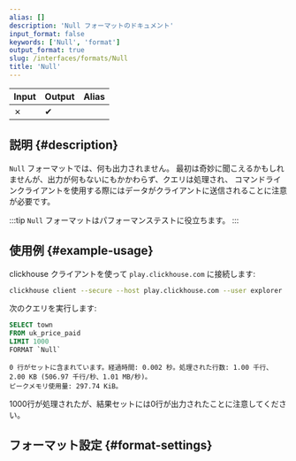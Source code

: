 ```yaml
---
alias: []
description: 'Null フォーマットのドキュメント'
input_format: false
keywords: ['Null', 'format']
output_format: true
slug: /interfaces/formats/Null
title: 'Null'
---
```


| Input | Output | Alias |
|-------|--------|-------|
| ✗     | ✔      |       |

## 説明 {#description}

`Null` フォーマットでは、何も出力されません。 
最初は奇妙に聞こえるかもしれませんが、出力が何もないにもかかわらず、クエリは処理され、 
コマンドラインクライアントを使用する際にはデータがクライアントに送信されることに注意が必要です。

:::tip
`Null` フォーマットはパフォーマンステストに役立ちます。
:::

## 使用例 {#example-usage}

clickhouse クライアントを使って `play.clickhouse.com` に接続します:

```bash
clickhouse client --secure --host play.clickhouse.com --user explorer
```

次のクエリを実行します:

```sql title="Query"
SELECT town
FROM uk_price_paid
LIMIT 1000
FORMAT `Null`
```

```response title="Response"
0 行がセットに含まれています。経過時間: 0.002 秒。処理された行数: 1.00 千行、2.00 KB (506.97 千行/秒、1.01 MB/秒)。
ピークメモリ使用量: 297.74 KiB。
```

1000行が処理されたが、結果セットには0行が出力されたことに注意してください。

## フォーマット設定 {#format-settings}

